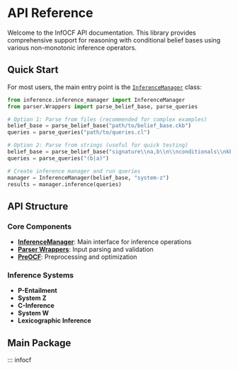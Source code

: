 # API Reference

Welcome to the InfOCF API documentation. This library provides comprehensive support for reasoning with conditional belief bases using various non-monotonic inference operators.

## Quick Start

For most users, the main entry point is the [`InferenceManager`](api/inference.md#inference.inference_manager.InferenceManager) class:

```python
from inference.inference_manager import InferenceManager
from parser.Wrappers import parse_belief_base, parse_queries

# Option 1: Parse from files (recommended for complex examples)
belief_base = parse_belief_base("path/to/belief_base.ckb")
queries = parse_queries("path/to/queries.cl")

# Option 2: Parse from strings (useful for quick testing)
belief_base = parse_belief_base("signature\\na,b\\n\\nconditionals\\nkb{(a|b)}")
queries = parse_queries("(b|a)")

# Create inference manager and run queries
manager = InferenceManager(belief_base, "system-z")
results = manager.inference(queries)
```

## API Structure

### Core Components
- **[InferenceManager](api/inference.md#inference.inference_manager.InferenceManager)**: Main interface for inference operations
- **[Parser Wrappers](api/parser.md)**: Input parsing and validation
- **[PreOCF](api/preocf.md)**: Preprocessing and optimization

### Inference Systems
- **P-Entailment**
- **System Z**
- **C-Inference**
- **System W**
- **Lexicographic Inference**

## Main Package

::: infocf
